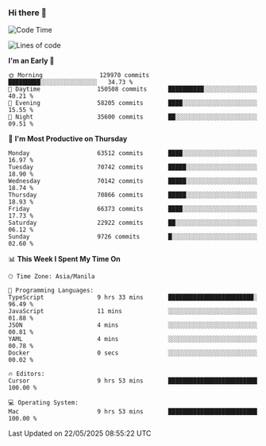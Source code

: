 ### Hi there 👋

<!--START_SECTION:waka-->
![Code Time](http://img.shields.io/badge/Code%20Time-6%2C056%20hrs%2024%20mins-blue)

![Lines of code](https://img.shields.io/badge/From%20Hello%20World%20I%27ve%20Written-132.7%20million%20lines%20of%20code-blue)

**I'm an Early 🐤** 

```text
🌞 Morning                129970 commits      █████████░░░░░░░░░░░░░░░░   34.73 % 
🌆 Daytime                150508 commits      ██████████░░░░░░░░░░░░░░░   40.21 % 
🌃 Evening                58205 commits       ████░░░░░░░░░░░░░░░░░░░░░   15.55 % 
🌙 Night                  35600 commits       ██░░░░░░░░░░░░░░░░░░░░░░░   09.51 % 
```
📅 **I'm Most Productive on Thursday** 

```text
Monday                   63512 commits       ████░░░░░░░░░░░░░░░░░░░░░   16.97 % 
Tuesday                  70742 commits       █████░░░░░░░░░░░░░░░░░░░░   18.90 % 
Wednesday                70142 commits       █████░░░░░░░░░░░░░░░░░░░░   18.74 % 
Thursday                 70866 commits       █████░░░░░░░░░░░░░░░░░░░░   18.93 % 
Friday                   66373 commits       ████░░░░░░░░░░░░░░░░░░░░░   17.73 % 
Saturday                 22922 commits       ██░░░░░░░░░░░░░░░░░░░░░░░   06.12 % 
Sunday                   9726 commits        █░░░░░░░░░░░░░░░░░░░░░░░░   02.60 % 
```


📊 **This Week I Spent My Time On** 

```text
🕑︎ Time Zone: Asia/Manila

💬 Programming Languages: 
TypeScript               9 hrs 33 mins       ████████████████████████░   96.49 % 
JavaScript               11 mins             ░░░░░░░░░░░░░░░░░░░░░░░░░   01.88 % 
JSON                     4 mins              ░░░░░░░░░░░░░░░░░░░░░░░░░   00.81 % 
YAML                     4 mins              ░░░░░░░░░░░░░░░░░░░░░░░░░   00.78 % 
Docker                   0 secs              ░░░░░░░░░░░░░░░░░░░░░░░░░   00.02 % 

🔥 Editors: 
Cursor                   9 hrs 53 mins       █████████████████████████   100.00 % 

💻 Operating System: 
Mac                      9 hrs 53 mins       █████████████████████████   100.00 % 
```


 Last Updated on 22/05/2025 08:55:22 UTC
<!--END_SECTION:waka-->


<!--
**rad182/rad182** is a ✨ _special_ ✨ repository because its `README.md` (this file) appears on your GitHub profile.

Here are some ideas to get you started:

- 🔭 I’m currently working on ...
- 🌱 I’m currently learning ...
- 👯 I’m looking to collaborate on ...
- 🤔 I’m looking for help with ...
- 💬 Ask me about ...
- 📫 How to reach me: ...
- 😄 Pronouns: ...
- ⚡ Fun fact: ...
-->
